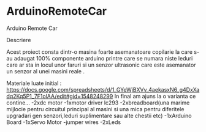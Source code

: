 # ArduinoRemoteCar
Arduino Remote Car

Descriere

Acest proiect consta dintr-o masina foarte asemanatoare copilarie la care s-au adaugat 100% componente arduino printre care se numara niste leduri care ar sta in  locul unor faruri  si un  senzor ultrasonic care este asemanator un  senzor al unei  masini reale .


 Materiale luate initial : https://docs.google.com/spreadsheets/d/1_GYeWjBXVv_4aekasxN6_g4DxXadq2Kq5P1_7F1olAA/edit#gid=1548248299
 In  final am  ajuns la o  varianta ce contine... 
 -2xdc motor
 -1xmotor driver lc293
 -2xbreadboard(una marime mijlocie pentru circuitul principal al masini si una mica pentru diferitele upgradari gen  senzori,leduri suplimentare sau alte chestii etc) 
 -1xArduino Board
 -1xServo Motor
 -jumper wires
 -2xLeds


